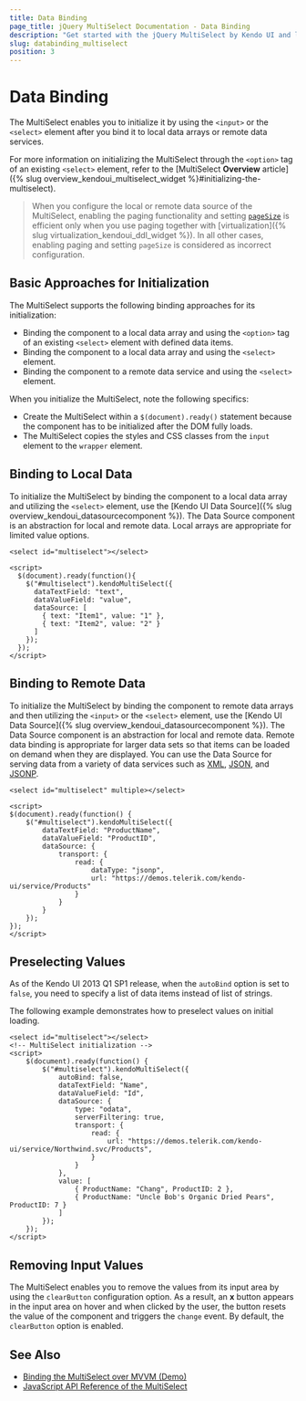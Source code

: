 ```yaml
---
title: Data Binding
page_title: jQuery MultiSelect Documentation - Data Binding
description: "Get started with the jQuery MultiSelect by Kendo UI and learn how to bind the MultiSelect to local data arrays and to remote data sources."
slug: databinding_multiselect
position: 3
---
```


# Data Binding

The MultiSelect enables you to initialize it by using the `<input>` or the `<select>` element after you bind it to local data arrays or remote data services.

For more information on initializing the MultiSelect through the `<option>` tag of an existing `<select>` element, refer to the [MultiSelect **Overview** article]({% slug overview_kendoui_multiselect_widget %}#initializing-the-multiselect).

> When you configure the local or remote data source of the MultiSelect, enabling the paging functionality and setting [`pageSize`](/api/javascript/data/datasource/configuration/pagesize) is efficient only when you use paging together with [virtualization]({% slug virtualization_kendoui_ddl_widget %}). In all other cases, enabling paging and setting `pageSize` is considered as incorrect configuration.

## Basic Approaches for Initialization

The MultiSelect supports the following binding approaches for its initialization:

* Binding the component to a local data array and using the `<option>` tag of an existing `<select>` element with defined data items.
* Binding the component to a local data array and using the `<select>` element.
* Binding the component to a remote data service and using the `<select>` element.

When you initialize the MultiSelect, note the following specifics:
* Create the MultiSelect within a `$(document).ready()` statement because the component has to be initialized after the DOM fully loads.
* The MultiSelect copies the styles and CSS classes from the `input` element to the `wrapper` element.

## Binding to Local Data

To initialize the MultiSelect by binding the component to a local data array and utilizing the `<select>` element, use the [Kendo UI Data Source]({% slug overview_kendoui_datasourcecomponent %}). The Data Source component is an abstraction for local and remote data. Local arrays are appropriate for limited value options.

    <select id="multiselect"></select>

    <script>
      $(document).ready(function(){
        $("#multiselect").kendoMultiSelect({
          dataTextField: "text",
          dataValueField: "value",
          dataSource: [
            { text: "Item1", value: "1" },
            { text: "Item2", value: "2" }
          ]
        });
      });
    </script>

## Binding to Remote Data

To initialize the MultiSelect by binding the component to remote data arrays and then utilizing the `<input>` or the `<select>` element, use the [Kendo UI Data Source]({% slug overview_kendoui_datasourcecomponent %}). The Data Source component is an abstraction for local and remote data. Remote data binding is appropriate for larger data sets so that items can be loaded on demand when they are displayed. You can use the Data Source for serving data from a variety of data services such as [XML](https://en.wikipedia.org/wiki/XML), [JSON](https://en.wikipedia.org/wiki/JSON), and [JSONP](https://en.wikipedia.org/wiki/JSONP).

    <select id="multiselect" multiple></select>

    <script>
    $(document).ready(function() {
        $("#multiselect").kendoMultiSelect({
            dataTextField: "ProductName",
            dataValueField: "ProductID",
            dataSource: {
                transport: {
                    read: {
                        dataType: "jsonp",
                        url: "https://demos.telerik.com/kendo-ui/service/Products"
                    }
                }
            }
        });
    });
    </script>

## Preselecting Values

As of the Kendo UI 2013 Q1 SP1 release, when the `autoBind` option is set to `false`, you need to specify a list of data items instead of list of strings.

The following example demonstrates how to preselect values on initial loading.

    <select id="multiselect"></select>
    <!-- MultiSelect initialization -->
    <script>
        $(document).ready(function() {
            $("#multiselect").kendoMultiSelect({
                autoBind: false,
                dataTextField: "Name",
                dataValueField: "Id",
                dataSource: {
                    type: "odata",
                    serverFiltering: true,
                    transport: {
                        read: {
                            url: "https://demos.telerik.com/kendo-ui/service/Northwind.svc/Products",
                        }
                    }
                },
                value: [
                    { ProductName: "Chang", ProductID: 2 },
                    { ProductName: "Uncle Bob's Organic Dried Pears", ProductID: 7 }
                ]
            });
        });
    </script>


## Removing Input Values

The MultiSelect enables you to remove the values from its input area by using the `clearButton` configuration option. As a result, an **x** button appears in the input area on hover and when clicked by the user, the button resets the value of the component and triggers the `change` event. By default, the `clearButton` option is enabled.

## See Also

* [Binding the MultiSelect over MVVM (Demo)](https://demos.telerik.com/kendo-ui/multiselect/mvvm)
* [JavaScript API Reference of the MultiSelect](/api/javascript/ui/multiselect)
